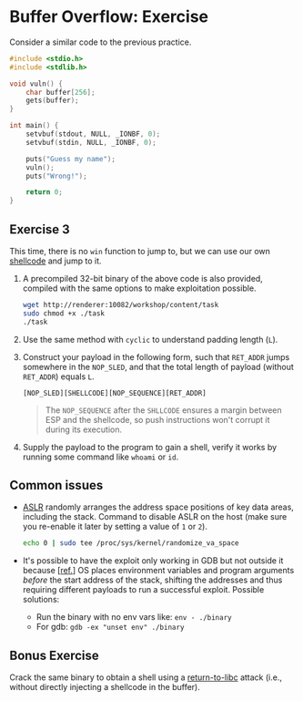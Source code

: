 # Buffer Overflow: Exercise

Consider a similar code to the previous practice.

```c
#include <stdio.h>
#include <stdlib.h>

void vuln() {
    char buffer[256];
    gets(buffer);
}

int main() {
    setvbuf(stdout, NULL, _IONBF, 0);
    setvbuf(stdin, NULL, _IONBF, 0);

    puts("Guess my name");
    vuln();
    puts("Wrong!");

    return 0;
}
```

## Exercise 3

This time, there is no `win` function to jump to, but we can use our own [shellcode](http://shell-storm.org/shellcode/files/shellcode-811.html) and jump to it.

1. A precompiled 32-bit binary of the above code is also provided, compiled with the same options to make exploitation possible.

    ```bash
    wget http://renderer:10082/workshop/content/task
    sudo chmod +x ./task
    ./task
    ```

1. Use the same method with `cyclic` to understand padding length (`L`).

1. Construct your payload in the following form, such that `RET_ADDR` jumps somewhere in the `NOP_SLED`, and that the total length of payload (without `RET_ADDR`) equals `L`.

    ```text
    [NOP_SLED][SHELLCODE][NOP_SEQUENCE][RET_ADDR]
    ```

    > The `NOP_SEQUENCE` after the `SHLLCODE` ensures a margin between ESP and the shellcode, so push instructions won't corrupt it during its execution.

1. Supply the payload to the program to gain a shell, verify it works by running some command like `whoami` or `id`.

## Common issues

- [ASLR](https://en.wikipedia.org/wiki/Address_space_layout_randomization) randomly arranges the address space positions of key data areas, including the stack. Command to disable ASLR on the host (make sure you re-enable it later by setting a value of `1` or `2`).

    ```bash
    echo 0 | sudo tee /proc/sys/kernel/randomize_va_space
    ```

- It's possible to have the exploit only working in GDB but not outside it because  [[ref.](https://stackoverflow.com/questions/17775186/buffer-overflow-works-in-gdb-but-not-without-it)] OS places environment variables and program arguments *before* the start address of the stack, shifting the addresses and thus requiring different payloads to run a successful exploit. Possible solutions:
  - Run the binary with no env vars like: `env - ./binary`
  - For gdb: `gdb -ex "unset env" ./binary`

## Bonus Exercise

Crack the same binary to obtain a shell using a [return-to-libc](https://en.wikipedia.org/wiki/Return-to-libc_attack) attack (i.e., without directly injecting a shellcode in the buffer).
